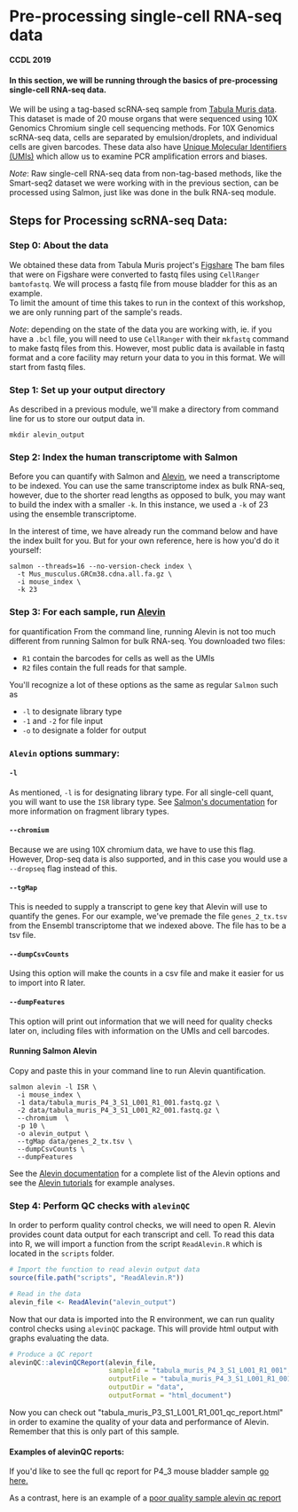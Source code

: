 # Pre-processing single-cell RNA-seq data

**CCDL 2019**

#### In this section, we will be running through the basics of pre-processing single-cell RNA-seq data.

We will be using a tag-based scRNA-seq sample from [Tabula Muris data](https://www.nature.com/articles/s41586-018-0590-4).
This dataset is made of 20 mouse organs that were sequenced using 10X Genomics
Chromium single cell sequencing methods.
For 10X Genomics scRNA-seq data, cells are separated by emulsion/droplets, and individual cells
are given barcodes.
These data also have
[Unique Molecular Identifiers (UMIs)](http://www.nature.com/doifinder/10.1038/nmeth.2772)
which allow us to examine PCR amplification errors and biases.

*Note*: Raw single-cell RNA-seq data from non-tag-based methods, like the Smart-seq2
dataset we were working with in the previous section, can be processed using
Salmon, just like was done in the bulk RNA-seq module.

## Steps for Processing scRNA-seq Data:

### Step 0: About the data

We obtained these data from Tabula Muris project's [Figshare](https://figshare.com/projects/Tabula_Muris_Transcriptomic_characterization_of_20_organs_and_tissues_from_Mus_musculus_at_single_cell_resolution/27733)
The bam files that were on Figshare were converted to fastq files using
`CellRanger bamtofastq`.
We will process a fastq file from mouse bladder for this as an example.  
To limit the amount of time this takes to run in the context of this workshop,
we are only running part of the sample's reads.

*Note*: depending on the state of the data you are working with, ie. if you have
a `.bcl` file, you will need to use `CellRanger` with their `mkfastq` command to
make fastq files from this.
However, most public data is available in fastq format and a core facility may
return your data to you in this format.
We will start from fastq files.

### Step 1: Set up your output directory

As described in a previous module, we'll make a directory from command line
for us to store our output data in.

```
mkdir alevin_output  
```

### Step 2: Index the human transcriptome with Salmon
Before you can quantify with Salmon and
[Alevin](https://www.biorxiv.org/content/10.1101/335000v2), we need a transcriptome
to be indexed.
You can use the same transcriptome index as bulk RNA-seq, however,
due to the shorter read lengths as opposed to bulk, you may want to build the
index with a smaller `-k`.
In this instance, we used a `-k` of 23 using the ensemble transcriptome.

In the interest of time, we have already run the command below and have the index
built for you.
But for your own reference, here is how you'd do it yourself:
```
salmon --threads=16 --no-version-check index \
  -t Mus_musculus.GRCm38.cdna.all.fa.gz \
  -i mouse_index \
  -k 23
```

### Step 3: For each sample, run [Alevin](https://www.biorxiv.org/content/10.1101/335000v2)
for quantification
From the command line, running Alevin is not too much different from running
Salmon for bulk RNA-seq.
You downloaded two files:
- `R1` contain the barcodes for cells as well as the UMIs
- `R2` files contain the full reads for that sample.  

You'll recognize a lot of these options as the same as regular `Salmon` such as
- `-l` to designate library type
- `-1` and `-2` for file input
- `-o` to designate a folder for output

### `Alevin` options summary:

#### `-l`
As mentioned, `-l` is for designating library type. For all single-cell quant,
you will want to use the `ISR` library type.
See [Salmon's documentation](https://salmon.readthedocs.io/en/latest/library_type.html)
for more information on fragment library types.

#### `--chromium`
Because we are using 10X chromium data, we have to use this flag. However,
Drop-seq data is also supported, and in this case you would use a `--dropseq`
flag instead of this.

#### `--tgMap`
This is needed to supply a transcript to gene key that Alevin will use to
quantify the genes. For our example, we've premade the file `genes_2_tx.tsv` from
the Ensembl transcriptome that we indexed above. The file has to be a tsv file.

#### `--dumpCsvCounts`
Using this option will make the counts in a csv file and make it easier for us to
import into R later.

#### `--dumpFeatures`
This option will print out information that we will need for quality checks
later on, including files with information on the UMIs and cell barcodes.

#### Running Salmon Alevin
Copy and paste this in your command line to run Alevin quantification.
```
salmon alevin -l ISR \
  -i mouse_index \
  -1 data/tabula_muris_P4_3_S1_L001_R1_001.fastq.gz \
  -2 data/tabula_muris_P4_3_S1_L001_R2_001.fastq.gz \
  --chromium  \
  -p 10 \
  -o alevin_output \
  --tgMap data/genes_2_tx.tsv \
  --dumpCsvCounts \
  --dumpFeatures
```

See the [Alevin documentation](https://salmon.readthedocs.io/en/latest/alevin.html)
for a complete list of the Alevin options and see the
[Alevin tutorials](https://combine-lab.github.io/alevin-tutorial/2018/running-alevin/)
for example analyses.

### Step 4: Perform QC checks with `alevinQC`
In order to perform quality control checks, we will need to open R.
Alevin provides count data output for each transcript and cell. To read this
data into R, we will import a function from the script `ReadAlevin.R` which is
located in the `scripts` folder.
```r
# Import the function to read alevin output data
source(file.path("scripts", "ReadAlevin.R"))

# Read in the data
alevin_file <- ReadAlevin("alevin_output")
```
Now that our data is imported into the R environment, we can run quality control
checks using `alevinQC` package.
This will provide html output with graphs evaluating the data.

```r
# Produce a QC report
alevinQC::alevinQCReport(alevin_file,
                         sampleId = "tabula_muris_P4_3_S1_L001_R1_001",
                         outputFile = "tabula_muris_P4_3_S1_L001_R1_001_qc_report.html",
                         outputDir = "data",
                         outputFormat = "html_document")
```
Now you can check out "tabula_muris_P3_S1_L001_R1_001_qc_report.html" in order to examine
the quality of your data and performance of Alevin.
Remember that this is only part of this sample.

#### Examples of alevinQC reports:
If you'd like to see the full qc report for P4_3 mouse bladder sample [go here.](https://alexslemonade.github.io/training-modules/scRNA-seq/data/10X_P4_3_qc_report.html)

As a contrast, here is an example of a [poor quality sample alevin qc report](https://alexslemonade.github.io/training-modules/scRNA-seq/data/Bad_Example_10X_P4_2_qc_report.html)
